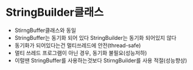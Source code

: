 # StringBuilder클래스
- StirngBuffer클래스와 동일
- StringBuffer는 동기화 되어 있다 StringBuilder는 동기화 되어있지 않다
- 동기화가 되어있다는건 멀티쓰레드에 안전(thread-safe)
- 멀티 쓰레드 프로그램이 아닌 경우, 동기화 불필요(성능저하)
- 이럴땐 StringBuffer를 사용하는것보다 StirngBuilder를 사용 적절(성능향상)